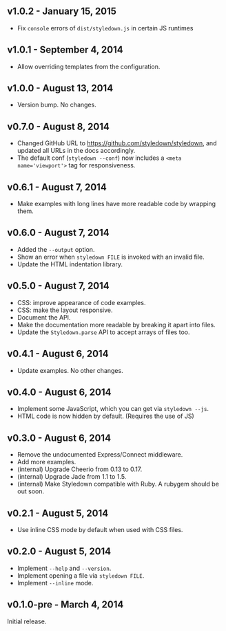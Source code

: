 ## v1.0.2 - January 15, 2015

 * Fix `console` errors of `dist/styledown.js` in certain JS runtimes

## v1.0.1 - September 4, 2014

 * Allow overriding templates from the configuration.

## v1.0.0 - August 13, 2014

 * Version bump. No changes.

## v0.7.0 - August 8, 2014

 * Changed GitHub URL to https://github.com/styledown/styledown, and updated all 
 URLs in the docs accordingly.
 * The default conf (`styledown --conf`) now includes a `<meta name='viewport'>` 
 tag for responsiveness.

## v0.6.1 - August 7, 2014

 * Make examples with long lines have more readable code by wrapping them.

## v0.6.0 - August 7, 2014

 * Added the `--output` option.
 * Show an error when `styledown FILE` is invoked with an invalid file.
 * Update the HTML indentation library.

## v0.5.0 - August 7, 2014

 * CSS: improve appearance of code examples.
 * CSS: make the layout responsive.
 * Document the API.
 * Make the documentation more readable by breaking it apart into files.
 * Update the `Styledown.parse` API to accept arrays of files too.

## v0.4.1 - August 6, 2014

 * Update examples. No other changes.

## v0.4.0 - August 6, 2014

 * Implement some JavaScript, which you can get via `styledown --js`.
 * HTML code is now hidden by default. (Requires the use of JS)

## v0.3.0 - August 6, 2014

 * Remove the undocumented Express/Connect middleware.
 * Add more examples.
 * (internal) Upgrade Cheerio from 0.13 to 0.17.
 * (internal) Upgrade Jade from 1.1 to 1.5.
 * (internal) Make Styledown compatible with Ruby. A rubygem should be out soon.

## v0.2.1 - August 5, 2014

 * Use inline CSS mode by default when used with CSS files.

## v0.2.0 - August 5, 2014

 * Implement `--help` and `--version`.
 * Implement opening a file via `styledown FILE`.
 * Implement `--inline` mode.

## v0.1.0-pre - March 4, 2014

Initial release.
